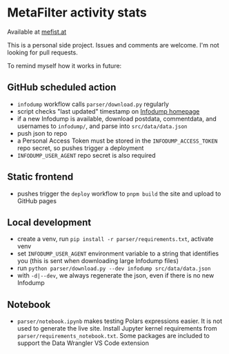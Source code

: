 # MetaFilter activity stats

Available at [mefist.at](https://mefist.at/)

This is a personal side project. Issues and comments are welcome. I'm not looking for pull requests.

To remind myself how it works in future:

## GitHub scheduled action

- `infodump` workflow calls `parser/download.py` regularly
- script checks "last updated" timestamp on [Infodump homepage](https://stuff.metafilter.com/infodump/)
- if a new Infodump is available, download postdata, commentdata, and usernames to `infodump/`, and parse into `src/data/data.json`
- push json to repo
- a Personal Access Token must be stored in the `INFODUMP_ACCESS_TOKEN` repo secret, so pushes trigger a deployment
- `INFODUMP_USER_AGENT` repo secret is also required

## Static frontend

- pushes trigger the `deploy` workflow to `pnpm build` the site and upload to GitHub pages

## Local development

- create a venv, run `pip install -r parser/requirements.txt`, activate venv
- set `INFODUMP_USER_AGENT` environment variable to a string that identifies you (this is sent when downloading large Infodump files)
- run `python parser/download.py --dev infodump src/data/data.json`
- with `-d|--dev`, we always regenerate the json, even if there is no new Infodump

## Notebook

- `parser/notebook.ipynb` makes testing Polars expressions easier. It is not used to generate the live site. Install Jupyter kernel requirements from `parser/requirements_notebook.txt`. Some packages are included to support the Data Wrangler VS Code extension
